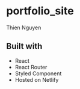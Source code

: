 # portfolio_site
Thien Nguyen

## Built with
* React
* React Router
* Styled Component
* Hosted on Netlify
